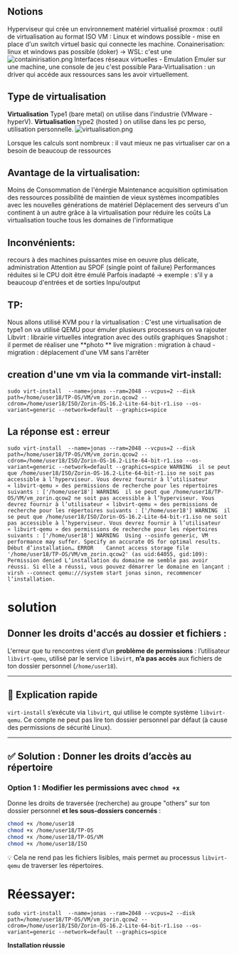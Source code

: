 ## Notions
Hyperviseur qui crée un environnement matériel virtualisé 
proxmox : outil de virtualisation au format ISO
VM : Linux et windows possible - mise en place d'un switch virtuel basic qui connecte les machine. 
Conainerisation: linux et windows pas possible (doker) -> WSL: c'est une 
![containirisation.png](:/d11babf98c804a6eb3fc2014e35af13b)
Interfaces réseaux virtuelles - 
Emulation 
Emuler sur une machine, une console de jeu c'est possible
Para-Virtualisation : un driver qui accéde aux ressources sans les avoir virtuellement. 

## Type de virtualisation
**Virtualisation** Type1 (bare metal) on utilise dans l'industrie (VMware - hyperV). 
**Virtualisation** type2 (hosted ) on utilise dans les pc perso, utilisation personnelle.
![virtualisation.png](:/c4ac106ee6554a9686d55ebe5176af1c)

Lorsque les calculs sont nombreux : il vaut mieux ne pas virtualiser car on a besoin de beaucoup de ressources 

## Avantage de la virtualisation:
Moins de Consommation de l'énérgie 
Maintenance 
acquisition 
optimisation des ressources 
possibilité de maintien de vieux systèmes incompatibles avec les nouvelles générations de matériel 
Déplacement des serveurs d'un continent à un autre grâce à la virtualisation pour réduire les coûts 
La virtualisation touche tous les domaines de l'informatique 

## Inconvénients:
recours à des machines puissantes
mise en oeuvre plus délicate, administration
Attention au SPOF (single point of failure)
Performances réduites si le CPU doit être émulé
Parfois inadapté -> exemple : s'il y a beaucoup d'entrées et de sorties Inpu/output 

## TP:
Nous allons utilisé KVM pou r la virtualisation : C'est une virtualisation de type1 
on va utilisé QEMU pour émuler plusieurs processeurs 
on va rajouter Libvirt : librairie virtuelles 
integration avec des outils graphiques
Snapshot : il permet de réaliser une **photo ** 
live migration : migration à chaud - migration : déplacement d'une VM sans l'arrêter

## creation d'une vm via la commande virt-install: 
`sudo virt-install  --name=jonas --ram=2048 --vcpus=2 --disk path=/home/user18/TP-OS/VM/vm_zorin.qcow2 --cdrom=/home/user18/ISO/Zorin-OS-16.2-Lite-64-bit-r1.iso --os-variant=generic --network=default --graphics=spice`

## La réponse est : erreur

`sudo virt-install  --name=jonas --ram=2048 --vcpus=2 --disk path=/home/user18/TP-OS/VM/vm_zorin.qcow2 --cdrom=/home/user18/ISO/Zorin-OS-16.2-Lite-64-bit-r1.iso --os-variant=generic --network=default --graphics=spice
WARNING  il se peut que /home/user18/ISO/Zorin-OS-16.2-Lite-64-bit-r1.iso ne soit pas accessible à l’hyperviseur. Vous devrez fournir à l’utilisateur « libvirt-qemu » des permissions de recherche pour les répertoires suivants : ['/home/user18']
WARNING  il se peut que /home/user18/TP-OS/VM/vm_zorin.qcow2 ne soit pas accessible à l’hyperviseur. Vous devrez fournir à l’utilisateur « libvirt-qemu » des permissions de recherche pour les répertoires suivants : ['/home/user18']
WARNING  il se peut que /home/user18/ISO/Zorin-OS-16.2-Lite-64-bit-r1.iso ne soit pas accessible à l’hyperviseur. Vous devrez fournir à l’utilisateur « libvirt-qemu » des permissions de recherche pour les répertoires suivants : ['/home/user18']
WARNING  Using --osinfo generic, VM performance may suffer. Specify an accurate OS for optimal results.
Début d’installation…
ERROR    Cannot access storage file '/home/user18/TP-OS/VM/vm_zorin.qcow2' (as uid:64055, gid:109): Permission denied
L’installation du domaine ne semble pas avoir réussi.
Si elle a réussi, vous pouvez démarrer le domaine en lançant :
 virsh --connect qemu:///system start jonas
sinon, recommencer l’installation.`

# solution 
## Donner les droits d'accés au dossier et fichiers : 
L'erreur que tu rencontres vient d’un **problème de permissions** : l’utilisateur `libvirt-qemu`, utilisé par le service `libvirt`, **n’a pas accès** aux fichiers de ton dossier personnel (`/home/user18`).

---

## 🔐 Explication rapide

`virt-install` s’exécute via `libvirt`, qui utilise le compte système `libvirt-qemu`. Ce compte ne peut pas lire ton dossier personnel par défaut (à cause des permissions de sécurité Linux).

---

## ✅ Solution : Donner les droits d’accès au répertoire

### Option 1 : Modifier les permissions avec `chmod +x`

Donne les droits de traversée (recherche) au groupe "others" sur ton dossier personnel **et les sous-dossiers concernés** :

```bash
chmod +x /home/user18
chmod +x /home/user18/TP-OS
chmod +x /home/user18/TP-OS/VM
chmod +x /home/user18/ISO
```

💡 Cela ne rend pas les fichiers lisibles, mais permet au processus `libvirt-qemu` de traverser les répertoires.

# Réessayer:
`sudo virt-install  --name=jonas --ram=2048 --vcpus=2 --disk path=/home/user18/TP-OS/VM/vm_zorin.qcow2 --cdrom=/home/user18/ISO/Zorin-OS-16.2-Lite-64-bit-r1.iso --os-variant=generic --network=default --graphics=spice`

**Installation réussie**
